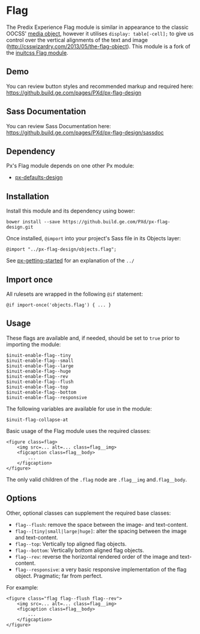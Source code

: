 # Flag

The Predix Experience Flag module is similar in appearance to the classic OOCSS' [media object](http://www.stubbornella.org/content/2010/06/25/the-media-object-saves-hundreds-of-lines-of-code/), however it utilises `display: table[-cell];` to give us control over the vertical alignments of the text and image (http://csswizardry.com/2013/05/the-flag-object). This module is a fork of the [inuitcss Flag module](https://github.com/inuitcss/objects.flag).

## Demo

You can review button styles and recommended markup and required here: https://github.build.ge.com/pages/PXd/px-flag-design

## Sass Documentation

You can review Sass Documentation here: https://github.build.ge.com/pages/PXd/px-flag-design/sassdoc

## Dependency

Px's Flag module depends on one other Px module:

* [px-defaults-design](https://github.build.ge.com/PXd/px-defaults-design)

## Installation

Install this module and its dependency using bower:

    bower install --save https://github.build.ge.com/PXd/px-flag-design.git

Once installed, `@import` into your project's Sass file in its Objects layer:

    @import "../px-flag-design/objects.flag";

See [px-getting-started](https://github.build.ge.com/PXd/px-getting-started#a-note-about-relative-import-paths) for an explanation of the `../`

## Import once

All rulesets are wrapped in the following `@if` statement:

    @if import-once('objects.flag') { ... }

## Usage

These flags are available and, if needed, should be set to `true` prior to importing the module:

    $inuit-enable-flag--tiny
    $inuit-enable-flag--small
    $inuit-enable-flag--large
    $inuit-enable-flag--huge
    $inuit-enable-flag--rev
    $inuit-enable-flag--flush
    $inuit-enable-flag--top
    $inuit-enable-flag--bottom
    $inuit-enable-flag--responsive

The following variables are available for use in the module:

    $inuit-flag-collapse-at

Basic usage of the Flag module uses the required classes:

    <figure class=flag>
        <img src=... alt=... class=flag__img>
        <figcaption class=flag__body>
            ...
        </figcaption>
    </figure>

The only valid children of the `.flag` node are `.flag__img` and`.flag__body`.

## Options

Other, optional classes can supplement the required base classes:

* `flag--flush`: remove the space between the image- and text-content.
* `flag--[tiny|small|large|huge]`: alter the spacing between the image and text-content.
* `flag--top`: Vertically top aligned flag objects.
* `flag--bottom`: Vertically bottom aligned flag objects.
* `flag--rev`: reverse the horizontal rendered order of the image and text-content.
* `flag--responsive`: a very basic responsive implementation of the flag object. Pragmatic; far from perfect.

For example:

    <figure class="flag flag--flush flag--rev">
        <img src=... alt=... class=flag__img>
        <figcaption class=flag__body>
            ...
        </figcaption>
    </figure>

